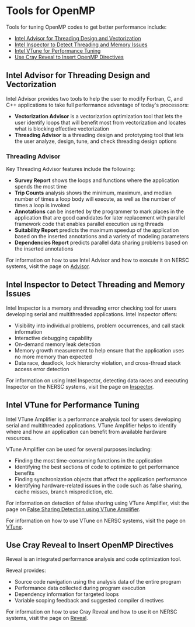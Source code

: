 # Tools for OpenMP

Tools for tuning OpenMP codes to get better performance include:

* [Intel Advisor for Threading Design and Vectorization](#intel-advisor-for-threading-design-and-vectorization)
* [Intel Inspector to Detect Threading and Memory Issues](#intel-inspector-to-detect-threading-and-memory-issues)
* [Intel VTune for Performance Tuning](#intel-vtune-for-performance-tuning)
* [Use Cray Reveal to Insert OpenMP Directives](#use-cray-reveal-to-insert-openmp-directives)

## Intel Advisor for Threading Design and Vectorization

Intel Advisor provides two tools to help the user to modify Fortran, C, and C++
applications to take full performance advantage of today's processors:

* **Vectorization Advisor** is a vectorization optimization tool that lets the
  user identify loops that will benefit most from vectorization and locates
  what is blocking effective vectorization
* **Threading Advisor** is a threading design and prototyping tool that lets
  the user analyze, design, tune, and check threading design options

### Threading Advisor

Key Threading Advisor features include the following:

* **Survey Report** shows the loops and functions where the application spends
  the most time
* **Trip Counts** analysis shows the minimum, maximum, and median number of
  times a loop body will execute, as well as the number of times a loop is
  invoked
* **Annotations** can be inserted by the programmer to mark places in the
  application that are good candidates for later replacement with parallel
  framework code that enables parallel execution using threads
* **Suitability Report** predicts the maximum speedup of the application based
  on the inserted annotations and a variety of modeling parameters
* **Dependencies Report** predicts parallel data sharing problems based on the
  inserted annotations

For information on how to use Intel Advisor and how to execute it on NERSC
systems, visit the page on [Advisor](../../performance-debugging-tools/advisor.md).

## Intel Inspector to Detect Threading and Memory Issues

Intel Inspector is a memory and threading error checking tool for users
developing serial and multithreaded applications. Intel Inspector offers:

* Visibility into individual problems, problem occurrences, and call stack
  information
* Interactive debugging capability
* On-demand memory leak detection
* Memory growth measurement to help ensure that the application uses no more
  memory than expected
* Data race, deadlock, lock hierarchy violation, and cross-thread stack access
  error detection

For information on using Intel Inspector, detecting data races and executing
Inspector on the NERSC systems, visit the page on [Inspector](../../performance-debugging-tools/inspector.md).

## Intel VTune for Performance Tuning

Intel VTune Amplifier is a performance analysis tool for users developing
serial and multithreaded applications. VTune Amplifier helps to identify where
and how an application can benefit from available hardware resources.

VTune Amplifier can be used for several purposes including:

* Finding the most time-consuming functions in the application
* Identifying the best sections of code to optimize to get performance benefits
* Finding synchronization objects that affect the application performance
* Identifying hardware-related issues in the code such as false sharing, cache
  misses, branch misprediction, etc.

For information on detection of false sharing using VTune Amplifier, visit the
page on
[False Sharing Detection using VTune Amplifier](sharing-vtune.md).

For information on how to use VTune on NERSC systems, visit the page on
[VTune](../../performance-debugging-tools/vtune.md).

## Use Cray Reveal to Insert OpenMP Directives

Reveal is an integrated performance analysis and code optimization tool.

Reveal provides:

* Source code navigation using the analysis data of the entire program
* Performance data collected during program execution
* Dependency information for targeted loops
* Variable scoping feedback and suggested compiler directives

For information on how to use Cray Reveal and how to use it on NERSC systems,
visit the page on [Reveal](../../performance-debugging-tools/reveal.md).
